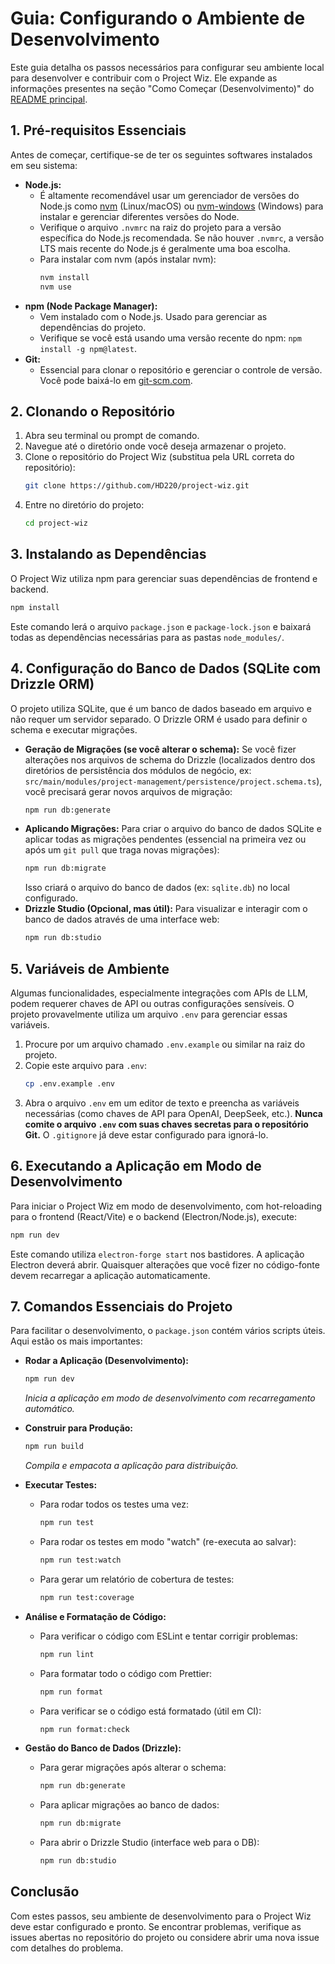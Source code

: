 # Guia: Configurando o Ambiente de Desenvolvimento

Este guia detalha os passos necessários para configurar seu ambiente local para desenvolver e contribuir com o Project Wiz. Ele expande as informações presentes na seção "Como Começar (Desenvolvimento)" do [README principal](../../README.md#como-comecar-desenvolvimento).

## 1. Pré-requisitos Essenciais

Antes de começar, certifique-se de ter os seguintes softwares instalados em seu sistema:

- **Node.js:**
  - É altamente recomendável usar um gerenciador de versões do Node.js como [nvm](https://github.com/nvm-sh/nvm) (Linux/macOS) ou [nvm-windows](https://github.com/coreybutler/nvm-windows) (Windows) para instalar e gerenciar diferentes versões do Node.
  - Verifique o arquivo `.nvmrc` na raiz do projeto para a versão específica do Node.js recomendada. Se não houver `.nvmrc`, a versão LTS mais recente do Node.js é geralmente uma boa escolha.
  - Para instalar com nvm (após instalar nvm):
    ```bash
    nvm install
    nvm use
    ```
- **npm (Node Package Manager):**
  - Vem instalado com o Node.js. Usado para gerenciar as dependências do projeto.
  - Verifique se você está usando uma versão recente do npm: `npm install -g npm@latest`.
- **Git:**
  - Essencial para clonar o repositório e gerenciar o controle de versão. Você pode baixá-lo em [git-scm.com](https://git-scm.com/).

## 2. Clonando o Repositório

1.  Abra seu terminal ou prompt de comando.
2.  Navegue até o diretório onde você deseja armazenar o projeto.
3.  Clone o repositório do Project Wiz (substitua pela URL correta do repositório):
    ```bash
    git clone https://github.com/HD220/project-wiz.git
    ```
4.  Entre no diretório do projeto:
    ```bash
    cd project-wiz
    ```

## 3. Instalando as Dependências

O Project Wiz utiliza npm para gerenciar suas dependências de frontend e backend.

```bash
npm install
```

Este comando lerá o arquivo `package.json` e `package-lock.json` e baixará todas as dependências necessárias para as pastas `node_modules/`.

## 4. Configuração do Banco de Dados (SQLite com Drizzle ORM)

O projeto utiliza SQLite, que é um banco de dados baseado em arquivo e não requer um servidor separado. O Drizzle ORM é usado para definir o schema e executar migrações.

- **Geração de Migrações (se você alterar o schema):**
  Se você fizer alterações nos arquivos de schema do Drizzle (localizados dentro dos diretórios de persistência dos módulos de negócio, ex: `src/main/modules/project-management/persistence/project.schema.ts`), você precisará gerar novos arquivos de migração:
  ```bash
  npm run db:generate
  ```
- **Aplicando Migrações:**
  Para criar o arquivo do banco de dados SQLite e aplicar todas as migrações pendentes (essencial na primeira vez ou após um `git pull` que traga novas migrações):
  ```bash
  npm run db:migrate
  ```
  Isso criará o arquivo do banco de dados (ex: `sqlite.db`) no local configurado.
- **Drizzle Studio (Opcional, mas útil):**
  Para visualizar e interagir com o banco de dados através de uma interface web:
  ```bash
  npm run db:studio
  ```

## 5. Variáveis de Ambiente

Algumas funcionalidades, especialmente integrações com APIs de LLM, podem requerer chaves de API ou outras configurações sensíveis. O projeto provavelmente utiliza um arquivo `.env` para gerenciar essas variáveis.

1.  Procure por um arquivo chamado `.env.example` ou similar na raiz do projeto.
2.  Copie este arquivo para `.env`:
    ```bash
    cp .env.example .env
    ```
3.  Abra o arquivo `.env` em um editor de texto e preencha as variáveis necessárias (como chaves de API para OpenAI, DeepSeek, etc.). **Nunca comite o arquivo `.env` com suas chaves secretas para o repositório Git.** O `.gitignore` já deve estar configurado para ignorá-lo.

## 6. Executando a Aplicação em Modo de Desenvolvimento

Para iniciar o Project Wiz em modo de desenvolvimento, com hot-reloading para o frontend (React/Vite) e o backend (Electron/Node.js), execute:

```bash
npm run dev
```

Este comando utiliza `electron-forge start` nos bastidores. A aplicação Electron deverá abrir. Quaisquer alterações que você fizer no código-fonte devem recarregar a aplicação automaticamente.

## 7. Comandos Essenciais do Projeto

Para facilitar o desenvolvimento, o `package.json` contém vários scripts úteis. Aqui estão os mais importantes:

- **Rodar a Aplicação (Desenvolvimento):**

  ```bash
  npm run dev
  ```

  _Inicia a aplicação em modo de desenvolvimento com recarregamento automático._

- **Construir para Produção:**

  ```bash
  npm run build
  ```

  _Compila e empacota a aplicação para distribuição._

- **Executar Testes:**
  - Para rodar todos os testes uma vez:
    ```bash
    npm run test
    ```
  - Para rodar os testes em modo "watch" (re-executa ao salvar):
    ```bash
    npm run test:watch
    ```
  - Para gerar um relatório de cobertura de testes:
    ```bash
    npm run test:coverage
    ```

- **Análise e Formatação de Código:**
  - Para verificar o código com ESLint e tentar corrigir problemas:
    ```bash
    npm run lint
    ```
  - Para formatar todo o código com Prettier:
    ```bash
    npm run format
    ```
  - Para verificar se o código está formatado (útil em CI):
    ```bash
    npm run format:check
    ```

- **Gestão do Banco de Dados (Drizzle):**
  - Para gerar migrações após alterar o schema:
    ```bash
    npm run db:generate
    ```
  - Para aplicar migrações ao banco de dados:
    ```bash
    npm run db:migrate
    ```
  - Para abrir o Drizzle Studio (interface web para o DB):
    ```bash
    npm run db:studio
    ```

## Conclusão

Com estes passos, seu ambiente de desenvolvimento para o Project Wiz deve estar configurado e pronto. Se encontrar problemas, verifique as issues abertas no repositório do projeto ou considere abrir uma nova issue com detalhes do problema.
